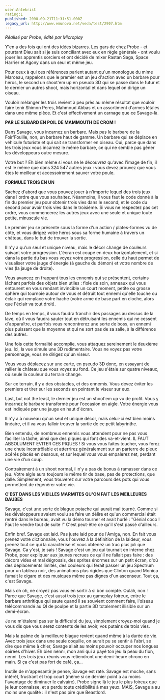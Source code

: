```yaml
---
user:Antekrist
rating:1
published: 2008-09-21T11:31:51.000Z
legacy_url: http://www.emunova.net/veda/test/2907.htm
---
```

_Réalisé par Probe, édité par Microplay_  

  

Y'en a des fois qui ont des idées bizarres. Les gars de chez Probe - et pourtant Dieu sait si je suis conciliant avec eux en règle générale - ont voulu jouer les apprentis sorciers et ont décidé de mixer Rastan Saga, Space Harrier et Agony dans un seul et même jeu.  

Pour ceux à qui ces références parlent autant qu'un monologue du mime Marceau, rappelons que le premier est un jeu d'action avec un barbare pour héros, le second un shoot'em up en pseudo 3D qui se passe dans le futur et le dernier un autres shoot, mais horizontal et dans lequel on dirige un oiseau.  

Vouloir mélanger les trois revient à peu près au même résultat que vouloir faire tenir Shimon Peres, Mahmoud Abbas et un assortiment d'armes létales dans une même pièce. Et c'est effectivement un carnage que ce Savage-là.  

  

**PAR LE SLIBARD EN POIL DE MAMMOUTH DE CROM !**  

Dans Savage, vous incarnez un barbare. Mais pas le barbare de la Foir'Fouille, non, un barbare haut de gamme. Un barbare qui se déplace en véhicule futuriste et qui sait se transformer en oiseau. Oui, parce que dans les trois jeux vous incarnez le même barbare, ce qui ne semble pas gêner les développeurs outre mesure.  

Votre but ? Eh bien même si vous ne le découvrez qu'avec l'image de fin, il est le même que dans 324 547 autres jeux : vous devez prouvez que vous êtes le meilleur et accessoirement sauver votre poule.  

  

**FORMULE TROIS EN UN**  

Sachez d'abord que vous pouvez jouer à n'importe lequel des trois jeux dans l'ordre que vous souhaitez. Néanmoins, il vous faut le code donné à la fin du premier jeu pour obtenir trois vies dans le second, et le code du second pour avoir trois vies dans le troisième. Si vous ne respectez pas cet ordre, vous commencerez les autres jeux avec une seule et unique toute petite, minuscule vie.  

  

Le premier jeu se présente sous la forme d'un action / plates-formes vu de côté, et vous dirigez votre héros sous sa forme humaine à travers un château, dans le but de trouver la sortie.  

Il n'y a qu'un seul et unique niveau, mais le décor change de couleurs suivant votre progression. L'écran est coupé en deux horizontalement, et si dans la partie du bas vous voyez votre progression, celle du haut permet de visualiser votre jauge d'énergie (à gauche du démon) et votre nombre de vies (la jauge de droite).  

Vous avancez en frappant tous les ennemis qui se présentent, certains lâchant parfois des objets bien utiles : fiole de soin, anneaux qui vous entourent en vous rendant invincible un court moment, petite ou grosse sphère qui tournoie autour de vous et détruit tout ennemi qu'elle touche ou éclair qui remplace votre hache (votre arme de base part en cloche, alors que l'éclair va tout droit).  

De temps en temps, il vous faudra franchir des passages au dessus de la lave, où il vous faudra sauter tout en détruisant les ennemis qui ne cessent d'apparaître, et parfois vous rencontrerez une sorte de boss, un ennemi plus puissant que la moyenne et qui ne sort pas de sa salle, à la différence des autres.  

  

Une fois cette formalité accomplie, vous attaquez sereinement le deuxième jeu. Ici, la vue simule une 3D rudimentaire. Vous ne voyez pas votre personnage, vous ne dirigez qu'un viseur.   

Vous vous déplacez sur une carte, en pseudo 3D donc, en essayant de rallier le château que vous voyez au fond. Ce jeu s'étale sur quatre niveaux, où seule la couleur du terrain change.  

Sur ce terrain, il y a des obstacles, et des ennemis. Vous devez éviter les premiers et tirer sur les seconds en pointant le viseur sur eux.  

  

Last, but not the least, le dernier jeu est un shoot'em up vu de profil. Vous y incarnez le barbare transformé pour l'occasion en aigle. Votre énergie vous est indiquée par une jauge en haut d'écran.  

Il n'y a à nouveau qu'un seul et unique décor, mais celui-ci est bien moins linéaire, et il va vous falloir trouver la sortie de ce petit labyrinthe.  

Bien entendu, de nombreux ennemis vous attendent pour ne pas vous faciliter la tâche, ainsi que des piques qui font des va-et-vient. IL FAUT ABSOLUMENT EVITER CES PIQUES ! Si vous vous faites toucher, vous ferez une chute incontrôlable et atterrirez généralement sur un parterre de pieux acérés placés en dessous, et sur lequel vous vous empalerez net, perdant une vie d'un coup.  

Contrairement à un shoot normal, il n'y a pas de bonus à ramasser dans ce jeu. Votre aigle aura toujours le même tir de base, pas de protections, que dalle. Simplement, vous trouverez sur votre parcours des pots qui vous permettent de régénérer votre vie.  

  

  

**C'EST DANS LES VIEILLES MARMITES QU'ON FAIT LES MEILLEURES DAUBES**  

Savage, c'est une sorte de blague potache qui aurait mal tourné. Comme si les développeurs avaient voulu se faire un délire et qu'un commercial était rentré dans le bureau, avait vu la démo tourner et avait hurlé : "Génial coco ! Faut le vendre tout de suite !" C'est peut-être ce qu'il s'est passé d'ailleurs.  

Enfin bref. Savage est laid. Pas juste laid pour de l'Amiga, non. En fait vous prenez votre dictionnaire, vous l'ouvrez à la définition de la laideur, vous prenez tout ce qui la caractérise et vous obtenez un truc plus joli que Savage. Ca y'est, je sais ! Savage c'est un jeu qui tournait en interne chez Probe, pour expliquer aux jeunes recrues ce qu'il ne fallait pas faire : des décors vides et mal dégrossis, des sprites énormes sur un petit écran, d'où des déplacements limités, des couleurs qui ferait passer un jeu Spectrum pour un tableau noir, des animations plus rigides que Clinton quand Monica fumait le cigare et des musiques même pas dignes d'un ascenseur. Tout ça, c'est Savage.  

Mais oh oh, ne croyez pas vous en sortir à si bon compte. Oulah, non ! Parce que Savage, c'est aussi trois jeux au gameplay foireux, entre le barbare arthritique qui saute quand il se souvient comment faire, l'oiseau télécommandé au QI de poulpe et la partie 3D totalement illisible sur un demi-écran.  

Je ne m'étalerai pas sur la difficulté du jeu, simplement croyez-moi quand je vous dis que vous serez contents de les avoir, vos putains de trois vies.  

  

Mais la palme de la meilleure blague revient quand même à la durée de vie. Avec trois jeux dans une seule coquille, on aurait pu se sentir à l'abri, se dire que même à chier, Savage allait au moins pouvoir occuper nos longues soirées d'hiver. Eh bien nenni, mon ami qui a payé ton jeu la peau du fion, nenni. Les trois jeux réunis vous retiendront une demi-heure chrono en main. Si ça c'est pas fort de café, ça...  

  

Inutile de m'appesantir je pense, Savage est raté. Savage est moche, sans intérêt, frustrant et trop court (même si ce dernier point a au moins l'avantage de diminuer le calvaire). Probe signe là le jeu le plus foireux que je leur connaisse, et a perdu toute crédibilité à mes yeux. MAIS, Savage a au moins une qualité : il n'est pas pire que Beastlord.
